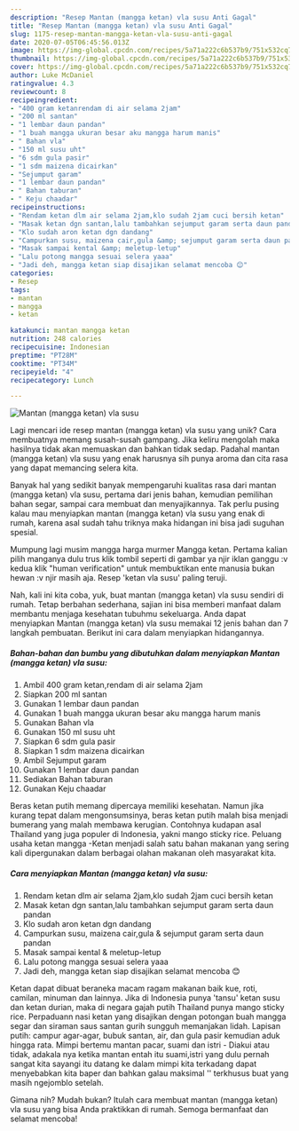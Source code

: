 ```yaml
---
description: "Resep Mantan (mangga ketan) vla susu Anti Gagal"
title: "Resep Mantan (mangga ketan) vla susu Anti Gagal"
slug: 1175-resep-mantan-mangga-ketan-vla-susu-anti-gagal
date: 2020-07-05T06:45:56.013Z
image: https://img-global.cpcdn.com/recipes/5a71a222c6b537b9/751x532cq70/mantan-mangga-ketan-vla-susu-foto-resep-utama.jpg
thumbnail: https://img-global.cpcdn.com/recipes/5a71a222c6b537b9/751x532cq70/mantan-mangga-ketan-vla-susu-foto-resep-utama.jpg
cover: https://img-global.cpcdn.com/recipes/5a71a222c6b537b9/751x532cq70/mantan-mangga-ketan-vla-susu-foto-resep-utama.jpg
author: Luke McDaniel
ratingvalue: 4.3
reviewcount: 8
recipeingredient:
- "400 gram ketanrendam di air selama 2jam"
- "200 ml santan"
- "1 lembar daun pandan"
- "1 buah mangga ukuran besar aku mangga harum manis"
- " Bahan vla"
- "150 ml susu uht"
- "6 sdm gula pasir"
- "1 sdm maizena dicairkan"
- "Sejumput garam"
- "1 lembar daun pandan"
- " Bahan taburan"
- " Keju chaadar"
recipeinstructions:
- "Rendam ketan dlm air selama 2jam,klo sudah 2jam cuci bersih ketan"
- "Masak ketan dgn santan,lalu tambahkan sejumput garam serta daun pandan"
- "Klo sudah aron ketan dgn dandang"
- "Campurkan susu, maizena cair,gula &amp; sejumput garam serta daun pandan"
- "Masak sampai kental &amp; meletup-letup"
- "Lalu potong mangga sesuai selera yaaa"
- "Jadi deh, mangga ketan siap disajikan selamat mencoba 😊"
categories:
- Resep
tags:
- mantan
- mangga
- ketan

katakunci: mantan mangga ketan 
nutrition: 248 calories
recipecuisine: Indonesian
preptime: "PT28M"
cooktime: "PT34M"
recipeyield: "4"
recipecategory: Lunch

---
```



![Mantan (mangga ketan) vla susu](https://img-global.cpcdn.com/recipes/5a71a222c6b537b9/751x532cq70/mantan-mangga-ketan-vla-susu-foto-resep-utama.jpg)

Lagi mencari ide resep mantan (mangga ketan) vla susu yang unik? Cara membuatnya memang susah-susah gampang. Jika keliru mengolah maka hasilnya tidak akan memuaskan dan bahkan tidak sedap. Padahal mantan (mangga ketan) vla susu yang enak harusnya sih punya aroma dan cita rasa yang dapat memancing selera kita.

Banyak hal yang sedikit banyak mempengaruhi kualitas rasa dari mantan (mangga ketan) vla susu, pertama dari jenis bahan, kemudian pemilihan bahan segar, sampai cara membuat dan menyajikannya. Tak perlu pusing kalau mau menyiapkan mantan (mangga ketan) vla susu yang enak di rumah, karena asal sudah tahu triknya maka hidangan ini bisa jadi suguhan spesial.

Mumpung lagi musim mangga harga murmer Mangga ketan. Pertama kalian pilih manganya dulu trus klik tombil seperti di gambar ya njir iklan ganggu :v kedua klik &#34;human verification&#34; untuk membuktikan ente manusia bukan hewan :v njir masih aja. Resep &#39;ketan vla susu&#39; paling teruji.


Nah, kali ini kita coba, yuk, buat mantan (mangga ketan) vla susu sendiri di rumah. Tetap berbahan sederhana, sajian ini bisa memberi manfaat dalam membantu menjaga kesehatan tubuhmu sekeluarga. Anda dapat menyiapkan Mantan (mangga ketan) vla susu memakai 12 jenis bahan dan 7 langkah pembuatan. Berikut ini cara dalam menyiapkan hidangannya.

<!--inarticleads1-->

##### Bahan-bahan dan bumbu yang dibutuhkan dalam menyiapkan Mantan (mangga ketan) vla susu:

1. Ambil 400 gram ketan,rendam di air selama 2jam
1. Siapkan 200 ml santan
1. Gunakan 1 lembar daun pandan
1. Gunakan 1 buah mangga ukuran besar aku mangga harum manis
1. Gunakan  Bahan vla
1. Gunakan 150 ml susu uht
1. Siapkan 6 sdm gula pasir
1. Siapkan 1 sdm maizena dicairkan
1. Ambil Sejumput garam
1. Gunakan 1 lembar daun pandan
1. Sediakan  Bahan taburan
1. Gunakan  Keju chaadar


Beras ketan putih memang dipercaya memiliki kesehatan. Namun jika kurang tepat dalam mengonsumsinya, beras ketan putih malah bisa menjadi bumerang yang malah membawa kerugian. Contohnya kudapan asal Thailand yang juga populer di Indonesia, yakni mango sticky rice. Peluang usaha ketan mangga -Ketan menjadi salah satu bahan makanan yang sering kali dipergunakan dalam berbagai olahan makanan oleh masyarakat kita. 

<!--inarticleads2-->

##### Cara menyiapkan Mantan (mangga ketan) vla susu:

1. Rendam ketan dlm air selama 2jam,klo sudah 2jam cuci bersih ketan
1. Masak ketan dgn santan,lalu tambahkan sejumput garam serta daun pandan
1. Klo sudah aron ketan dgn dandang
1. Campurkan susu, maizena cair,gula &amp; sejumput garam serta daun pandan
1. Masak sampai kental &amp; meletup-letup
1. Lalu potong mangga sesuai selera yaaa
1. Jadi deh, mangga ketan siap disajikan selamat mencoba 😊


Ketan dapat dibuat beraneka macam ragam makanan baik kue, roti, camilan, minuman dan lainnya. Jika di Indonesia punya &#39;tansu&#39; ketan susu dan ketan durian, maka di negara gajah putih Thailand punya mango sticky rice. Perpaduann nasi ketan yang disajikan dengan potongan buah mangga segar dan siraman saus santan gurih sungguh memanjakan lidah. Lapisan putih: campur agar-agar, bubuk santan, air, dan gula pasir kemudian aduk hingga rata. Mimpi bertemu mantan pacar, suami dan istri - Diakui atau tidak, adakala nya ketika mantan entah itu suami,istri yang dulu pernah sangat kita sayangi itu datang ke dalam mimpi kita terkadang dapat menyebabkan kita baper dan bahkan galau maksimal &#39;&#39; terkhusus buat yang masih ngejomblo setelah. 

Gimana nih? Mudah bukan? Itulah cara membuat mantan (mangga ketan) vla susu yang bisa Anda praktikkan di rumah. Semoga bermanfaat dan selamat mencoba!

